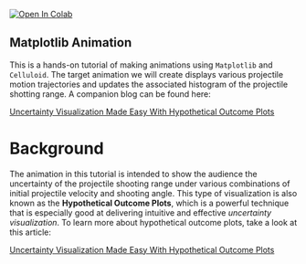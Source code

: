 [![Open In Colab](https://colab.research.google.com/assets/colab-badge.svg)](https://colab.research.google.com/github/ShuaiGuo16/Matplotllib_Animation_Tutorial/blob/master/Tutorial.ipynb)

## Matplotlib Animation

This is a hands-on tutorial of making animations using `Matplotlib` and `Celluloid`. The target animation we will create displays various projectile motion trajectories and updates the associated histogram of the projectile shotting range. A companion blog can be found here:

[Uncertainty Visualization Made Easy With Hypothetical Outcome Plots](https://towardsdatascience.com/uncertainty-visualization-made-easy-with-hypothetical-outcome-plots-89558574d069)



# Background
The animation in this tutorial is intended to show the audience the uncertainty of the projectile shooting range under various combinations of initial projectile velocity and shooting angle. This type of visualization is also known as the **Hypothetical Outcome Plots**, which is a powerful technique that is especially good at delivering intuitive and effective *uncertainty visualization*. To learn more about hypothetical outcome plots, take a look at this article:

[Uncertainty Visualization Made Easy With Hypothetical Outcome Plots](https://towardsdatascience.com/uncertainty-visualization-made-easy-with-hypothetical-outcome-plots-89558574d069)
 